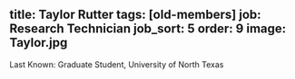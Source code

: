 title: Taylor Rutter
tags: [old-members]
job: Research Technician
job_sort: 5
order: 9
image: Taylor.jpg
---
Last Known: Graduate Student, University of North Texas